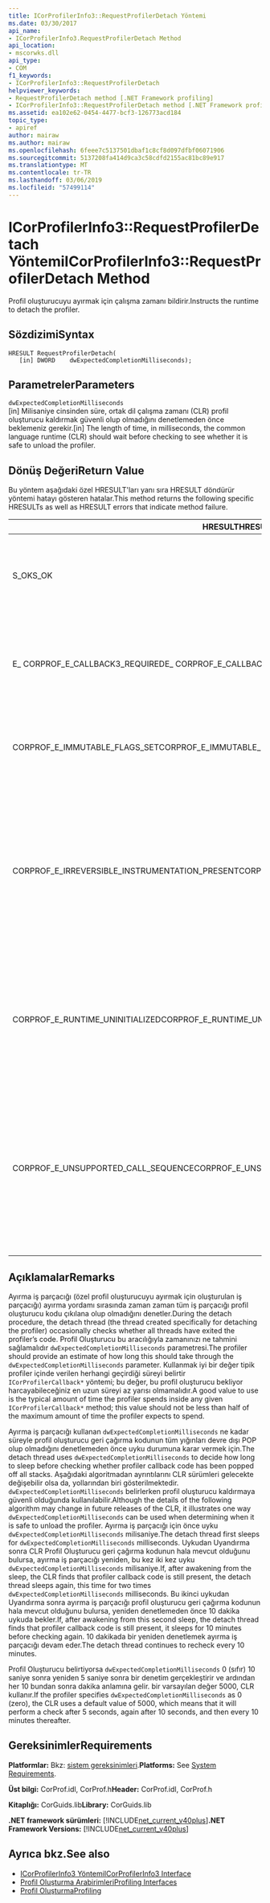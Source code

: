 ```yaml
---
title: ICorProfilerInfo3::RequestProfilerDetach Yöntemi
ms.date: 03/30/2017
api_name:
- ICorProfilerInfo3.RequestProfilerDetach Method
api_location:
- mscorwks.dll
api_type:
- COM
f1_keywords:
- ICorProfilerInfo3::RequestProfilerDetach
helpviewer_keywords:
- RequestProfilerDetach method [.NET Framework profiling]
- ICorProfilerInfo3::RequestProfilerDetach method [.NET Framework profiling]
ms.assetid: ea102e62-0454-4477-bcf3-126773acd184
topic_type:
- apiref
author: mairaw
ms.author: mairaw
ms.openlocfilehash: 6feee7c5137501dbaf1c8cf8d097dfbf06071906
ms.sourcegitcommit: 5137208fa414d9ca3c58cdfd2155ac81bc89e917
ms.translationtype: MT
ms.contentlocale: tr-TR
ms.lasthandoff: 03/06/2019
ms.locfileid: "57499114"
---
```

# <a name="icorprofilerinfo3requestprofilerdetach-method"></a><span data-ttu-id="c518f-102">ICorProfilerInfo3::RequestProfilerDetach Yöntemi</span><span class="sxs-lookup"><span data-stu-id="c518f-102">ICorProfilerInfo3::RequestProfilerDetach Method</span></span>
<span data-ttu-id="c518f-103">Profil oluşturucuyu ayırmak için çalışma zamanı bildirir.</span><span class="sxs-lookup"><span data-stu-id="c518f-103">Instructs the runtime to detach the profiler.</span></span>  
  
## <a name="syntax"></a><span data-ttu-id="c518f-104">Sözdizimi</span><span class="sxs-lookup"><span data-stu-id="c518f-104">Syntax</span></span>  
  
```  
HRESULT RequestProfilerDetach(  
   [in] DWORD    dwExpectedCompletionMilliseconds);  
```  
  
## <a name="parameters"></a><span data-ttu-id="c518f-105">Parametreler</span><span class="sxs-lookup"><span data-stu-id="c518f-105">Parameters</span></span>  
 `dwExpectedCompletionMilliseconds`  
 <span data-ttu-id="c518f-106">[in] Milisaniye cinsinden süre, ortak dil çalışma zamanı (CLR) profil oluşturucu kaldırmak güvenli olup olmadığını denetlemeden önce beklemeniz gerekir.</span><span class="sxs-lookup"><span data-stu-id="c518f-106">[in] The length of time, in milliseconds, the common language runtime (CLR) should wait before checking to see whether it is safe to unload the profiler.</span></span>  
  
## <a name="return-value"></a><span data-ttu-id="c518f-107">Dönüş Değeri</span><span class="sxs-lookup"><span data-stu-id="c518f-107">Return Value</span></span>  
 <span data-ttu-id="c518f-108">Bu yöntem aşağıdaki özel HRESULT'ları yanı sıra HRESULT döndürür yöntemi hatayı gösteren hatalar.</span><span class="sxs-lookup"><span data-stu-id="c518f-108">This method returns the following specific HRESULTs as well as HRESULT errors that indicate method failure.</span></span>  
  
|<span data-ttu-id="c518f-109">HRESULT</span><span class="sxs-lookup"><span data-stu-id="c518f-109">HRESULT</span></span>|<span data-ttu-id="c518f-110">Açıklama</span><span class="sxs-lookup"><span data-stu-id="c518f-110">Description</span></span>|  
|-------------|-----------------|  
|<span data-ttu-id="c518f-111">S_OK</span><span class="sxs-lookup"><span data-stu-id="c518f-111">S_OK</span></span>|<span data-ttu-id="c518f-112">Ayırma isteğini geçerli olduğundan ve ayırma yordamı artık başka bir iş parçacığında devam etmektedir.</span><span class="sxs-lookup"><span data-stu-id="c518f-112">The detach request is valid, and the detach procedure is now continuing on another thread.</span></span> <span data-ttu-id="c518f-113">Ayırma tam olarak tamamlandığında, bir `ProfilerDetachSucceeded` olay verildiği.</span><span class="sxs-lookup"><span data-stu-id="c518f-113">When the detach is fully complete, a `ProfilerDetachSucceeded` event is issued.</span></span>|  
|<span data-ttu-id="c518f-114">E_ CORPROF_E_CALLBACK3_REQUIRED</span><span class="sxs-lookup"><span data-stu-id="c518f-114">E_ CORPROF_E_CALLBACK3_REQUIRED</span></span>|<span data-ttu-id="c518f-115">Profil Oluşturucu bir [IUnknown::QueryInterface](https://go.microsoft.com/fwlink/?LinkID=144867) için deneme [Icorprofilercallback3](../../../../docs/framework/unmanaged-api/profiling/icorprofilercallback3-interface.md) arabirimi ayırma işlemi desteklemek için uygulamanız gerekir.</span><span class="sxs-lookup"><span data-stu-id="c518f-115">The profiler failed an [IUnknown::QueryInterface](https://go.microsoft.com/fwlink/?LinkID=144867) attempt for the [ICorProfilerCallback3](../../../../docs/framework/unmanaged-api/profiling/icorprofilercallback3-interface.md) interface, which it must implement to support the detach operation.</span></span> <span data-ttu-id="c518f-116">Ayırma başlatılmamış.</span><span class="sxs-lookup"><span data-stu-id="c518f-116">Detach was not attempted.</span></span>|  
|<span data-ttu-id="c518f-117">CORPROF_E_IMMUTABLE_FLAGS_SET</span><span class="sxs-lookup"><span data-stu-id="c518f-117">CORPROF_E_IMMUTABLE_FLAGS_SET</span></span>|<span data-ttu-id="c518f-118">Profil oluşturucu başlatma sırasında sabit bayrakları ayarlandığından ayrılmayı mümkün değildir.</span><span class="sxs-lookup"><span data-stu-id="c518f-118">Detachment is impossible because the profiler set immutable flags at startup.</span></span> <span data-ttu-id="c518f-119">Ayrılmayı denenmedi; Profil Oluşturucu hala tam olarak eklenir.</span><span class="sxs-lookup"><span data-stu-id="c518f-119">Detachment was not attempted; the profiler is still fully attached.</span></span>|  
|<span data-ttu-id="c518f-120">CORPROF_E_IRREVERSIBLE_INSTRUMENTATION_PRESENT</span><span class="sxs-lookup"><span data-stu-id="c518f-120">CORPROF_E_IRREVERSIBLE_INSTRUMENTATION_PRESENT</span></span>|<span data-ttu-id="c518f-121">Microsoft Ara dil (MSIL) kodu kullanılan profil oluşturucu izleme eklenmiş olduğundan mümkün olmayan ya da eklenen ayrılmayı `enter` / `leave` kancaları.</span><span class="sxs-lookup"><span data-stu-id="c518f-121">Detachment is impossible because the profiler used instrumented Microsoft intermediate language (MSIL) code, or inserted `enter`/`leave` hooks.</span></span> <span data-ttu-id="c518f-122">Ayrılmayı denenmedi; Profil Oluşturucu hala tam olarak eklenir.</span><span class="sxs-lookup"><span data-stu-id="c518f-122">Detachment was not attempted; the profiler is still fully attached.</span></span><br /><br /> <span data-ttu-id="c518f-123">**Not** MSIL izleme eklenmiş olduğu kodu, kullanarak profil oluşturucu tarafından sağlanan kod [Setılfunctionbody](../../../../docs/framework/unmanaged-api/profiling/icorprofilerinfo-setilfunctionbody-method.md) yöntemi.</span><span class="sxs-lookup"><span data-stu-id="c518f-123">**Note** Instrumented MSIL is code is code that is provided by the profiler using the [SetILFunctionBody](../../../../docs/framework/unmanaged-api/profiling/icorprofilerinfo-setilfunctionbody-method.md) method.</span></span>|  
|<span data-ttu-id="c518f-124">CORPROF_E_RUNTIME_UNINITIALIZED</span><span class="sxs-lookup"><span data-stu-id="c518f-124">CORPROF_E_RUNTIME_UNINITIALIZED</span></span>|<span data-ttu-id="c518f-125">Çalışma zamanı, yönetilen bir uygulamada henüz başlatılmadı.</span><span class="sxs-lookup"><span data-stu-id="c518f-125">The runtime has not been initialized yet in the managed application.</span></span> <span data-ttu-id="c518f-126">(Diğer bir deyişle, çalışma zamanı tam olarak yüklenmemiş.) Bu hata kodu, profil oluşturucu geri çağırma içinde 's ayrılmayı istendiğinde döndürülebilir [Icorprofilercallback::Initialize](../../../../docs/framework/unmanaged-api/profiling/icorprofilercallback-initialize-method.md) yöntemi.</span><span class="sxs-lookup"><span data-stu-id="c518f-126">(That is, the runtime has not been fully loaded.) This error code may be returned when detachment is requested inside the profiler callback's [ICorProfilerCallback::Initialize](../../../../docs/framework/unmanaged-api/profiling/icorprofilercallback-initialize-method.md) method.</span></span>|  
|<span data-ttu-id="c518f-127">CORPROF_E_UNSUPPORTED_CALL_SEQUENCE</span><span class="sxs-lookup"><span data-stu-id="c518f-127">CORPROF_E_UNSUPPORTED_CALL_SEQUENCE</span></span>|<span data-ttu-id="c518f-128">`RequestProfilerDetach` desteklenmeyen bir zamanda çağrıldı.</span><span class="sxs-lookup"><span data-stu-id="c518f-128">`RequestProfilerDetach` was called at an unsupported time.</span></span> <span data-ttu-id="c518f-129">Yönetilen iş parçacığı içinden değil ancak yöntemi çağrılırsa, böyle bir [Icorprofilercallback](../../../../docs/framework/unmanaged-api/profiling/icorprofilercallback-interface.md) yöntemi veya içinden bir [Icorprofilercallback](../../../../docs/framework/unmanaged-api/profiling/icorprofilercallback-interface.md) çöp toplama genişliğinin kullanılmasını yöntemi.</span><span class="sxs-lookup"><span data-stu-id="c518f-129">This occurs if the method is called on a managed thread but not from within an [ICorProfilerCallback](../../../../docs/framework/unmanaged-api/profiling/icorprofilercallback-interface.md) method or from within an [ICorProfilerCallback](../../../../docs/framework/unmanaged-api/profiling/icorprofilercallback-interface.md) method that cannot tolerate a garbage collection.</span></span> <span data-ttu-id="c518f-130">Daha fazla bilgi için [CORPROF_E_UNSUPPORTED_CALL_SEQUENCE HRESULT](../../../../docs/framework/unmanaged-api/profiling/corprof-e-unsupported-call-sequence-hresult.md).</span><span class="sxs-lookup"><span data-stu-id="c518f-130">For more information, see [CORPROF_E_UNSUPPORTED_CALL_SEQUENCE HRESULT](../../../../docs/framework/unmanaged-api/profiling/corprof-e-unsupported-call-sequence-hresult.md).</span></span>|  
  
## <a name="remarks"></a><span data-ttu-id="c518f-131">Açıklamalar</span><span class="sxs-lookup"><span data-stu-id="c518f-131">Remarks</span></span>  
 <span data-ttu-id="c518f-132">Ayırma iş parçacığı (özel profil oluşturucuyu ayırmak için oluşturulan iş parçacığı) ayırma yordamı sırasında zaman zaman tüm iş parçacığı profil oluşturucu kodu çıkılana olup olmadığını denetler.</span><span class="sxs-lookup"><span data-stu-id="c518f-132">During the detach procedure, the detach thread (the thread created specifically for detaching the profiler) occasionally checks whether all threads have exited the profiler’s code.</span></span> <span data-ttu-id="c518f-133">Profil Oluşturucu bu aracılığıyla zamanınızı ne tahmini sağlamalıdır `dwExpectedCompletionMilliseconds` parametresi.</span><span class="sxs-lookup"><span data-stu-id="c518f-133">The profiler should provide an estimate of how long this should take through the `dwExpectedCompletionMilliseconds` parameter.</span></span> <span data-ttu-id="c518f-134">Kullanmak iyi bir değer tipik profiler içinde verilen herhangi geçirdiği süreyi belirtir `ICorProfilerCallback*` yöntemi; bu değer, bu profil oluşturucu bekliyor harcayabileceğiniz en uzun süreyi az yarısı olmamalıdır.</span><span class="sxs-lookup"><span data-stu-id="c518f-134">A good value to use is the typical amount of time the profiler spends inside any given `ICorProfilerCallback*` method; this value should not be less than half of the maximum amount of time the profiler expects to spend.</span></span>  
  
 <span data-ttu-id="c518f-135">Ayırma iş parçacığı kullanan `dwExpectedCompletionMilliseconds` ne kadar süreyle profil oluşturucu geri çağırma kodunun tüm yığınları devre dışı POP olup olmadığını denetlemeden önce uyku durumuna karar vermek için.</span><span class="sxs-lookup"><span data-stu-id="c518f-135">The detach thread uses `dwExpectedCompletionMilliseconds` to decide how long to sleep before checking whether profiler callback code has been popped off all stacks.</span></span> <span data-ttu-id="c518f-136">Aşağıdaki algoritmadan ayrıntılarını CLR sürümleri gelecekte değişebilir olsa da, yollarından biri gösterilmektedir. `dwExpectedCompletionMilliseconds` belirlerken profil oluşturucu kaldırmaya güvenli olduğunda kullanılabilir.</span><span class="sxs-lookup"><span data-stu-id="c518f-136">Although the details of the following algorithm may change in future releases of the CLR, it illustrates one way `dwExpectedCompletionMilliseconds` can be used when determining when it is safe to unload the profiler.</span></span> <span data-ttu-id="c518f-137">Ayırma iş parçacığı için önce uyku `dwExpectedCompletionMilliseconds` milisaniye.</span><span class="sxs-lookup"><span data-stu-id="c518f-137">The detach thread first sleeps for `dwExpectedCompletionMilliseconds` milliseconds.</span></span> <span data-ttu-id="c518f-138">Uykudan Uyandırma sonra CLR Profil Oluşturucu geri çağırma kodunun hala mevcut olduğunu bulursa, ayırma iş parçacığı yeniden, bu kez iki kez uyku `dwExpectedCompletionMilliseconds` milisaniye.</span><span class="sxs-lookup"><span data-stu-id="c518f-138">If, after awakening from the sleep, the CLR finds that profiler callback code is still present, the detach thread sleeps again, this time for two times `dwExpectedCompletionMilliseconds` milliseconds.</span></span> <span data-ttu-id="c518f-139">Bu ikinci uykudan Uyandırma sonra ayırma iş parçacığı profil oluşturucu geri çağırma kodunun hala mevcut olduğunu bulursa, yeniden denetlemeden önce 10 dakika uykuda bekler.</span><span class="sxs-lookup"><span data-stu-id="c518f-139">If, after awakening from this second sleep, the detach thread finds that profiler callback code is still present, it sleeps for 10 minutes before checking again.</span></span> <span data-ttu-id="c518f-140">10 dakikada bir yeniden denetlemek ayırma iş parçacığı devam eder.</span><span class="sxs-lookup"><span data-stu-id="c518f-140">The detach thread continues to recheck every 10 minutes.</span></span>  
  
 <span data-ttu-id="c518f-141">Profil Oluşturucu belirtiyorsa `dwExpectedCompletionMilliseconds` 0 (sıfır) 10 saniye sonra yeniden 5 saniye sonra bir denetim gerçekleştirir ve ardından her 10 bundan sonra dakika anlamına gelir. bir varsayılan değer 5000, CLR kullanır.</span><span class="sxs-lookup"><span data-stu-id="c518f-141">If the profiler specifies `dwExpectedCompletionMilliseconds` as 0 (zero), the CLR uses a default value of 5000, which means that it will perform a check after 5 seconds, again after 10 seconds, and then every 10 minutes thereafter.</span></span>  
  
## <a name="requirements"></a><span data-ttu-id="c518f-142">Gereksinimler</span><span class="sxs-lookup"><span data-stu-id="c518f-142">Requirements</span></span>  
 <span data-ttu-id="c518f-143">**Platformlar:** Bkz: [sistem gereksinimleri](../../../../docs/framework/get-started/system-requirements.md).</span><span class="sxs-lookup"><span data-stu-id="c518f-143">**Platforms:** See [System Requirements](../../../../docs/framework/get-started/system-requirements.md).</span></span>  
  
 <span data-ttu-id="c518f-144">**Üst bilgi:** CorProf.idl, CorProf.h</span><span class="sxs-lookup"><span data-stu-id="c518f-144">**Header:** CorProf.idl, CorProf.h</span></span>  
  
 <span data-ttu-id="c518f-145">**Kitaplığı:** CorGuids.lib</span><span class="sxs-lookup"><span data-stu-id="c518f-145">**Library:** CorGuids.lib</span></span>  
  
 <span data-ttu-id="c518f-146">**.NET framework sürümleri:** [!INCLUDE[net_current_v40plus](../../../../includes/net-current-v40plus-md.md)]</span><span class="sxs-lookup"><span data-stu-id="c518f-146">**.NET Framework Versions:** [!INCLUDE[net_current_v40plus](../../../../includes/net-current-v40plus-md.md)]</span></span>  
  
## <a name="see-also"></a><span data-ttu-id="c518f-147">Ayrıca bkz.</span><span class="sxs-lookup"><span data-stu-id="c518f-147">See also</span></span>
- [<span data-ttu-id="c518f-148">ICorProfilerInfo3 Yöntemi</span><span class="sxs-lookup"><span data-stu-id="c518f-148">ICorProfilerInfo3 Interface</span></span>](../../../../docs/framework/unmanaged-api/profiling/icorprofilerinfo3-interface.md)
- [<span data-ttu-id="c518f-149">Profil Oluşturma Arabirimleri</span><span class="sxs-lookup"><span data-stu-id="c518f-149">Profiling Interfaces</span></span>](../../../../docs/framework/unmanaged-api/profiling/profiling-interfaces.md)
- [<span data-ttu-id="c518f-150">Profil Oluşturma</span><span class="sxs-lookup"><span data-stu-id="c518f-150">Profiling</span></span>](../../../../docs/framework/unmanaged-api/profiling/index.md)

